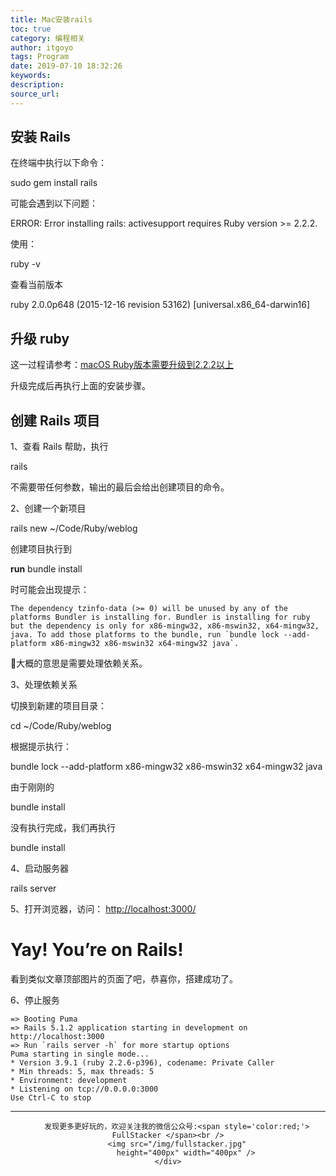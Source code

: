 ```yaml
---
title: Mac安装rails
toc: true
category: 编程相关
author: itgoyo
tags: Program
date: 2019-07-10 18:32:26
keywords:
description:
source_url:
---
```



## 安装 Rails

在终端中执行以下命令：

sudo gem install rails

可能会遇到以下问题：

ERROR:  Error installing rails:
	activesupport requires Ruby version >= 2.2.2.

使用：

ruby -v

查看当前版本

ruby 2.0.0p648 (2015-12-16 revision 53162) [universal.x86_64-darwin16]

## 升级 ruby

这一过程请参考：[macOS Ruby版本需要升级到2.2.2以上](http://www.voidcn.com/article/p-vcirvgff-vn.html)

升级完成后再执行上面的安装步骤。

## 创建 Rails 项目

1、查看 Rails 帮助，执行

rails

不需要带任何参数，输出的最后会给出创建项目的命令。

2、创建一个新项目

rails new ~/Code/Ruby/weblog

创建项目执行到

**run**  bundle install

时可能会出现提示：
```
The dependency tzinfo-data (>= 0) will be unused by any of the platforms Bundler is installing for. Bundler is installing for ruby but the dependency is only for x86-mingw32, x86-mswin32, x64-mingw32, java. To add those platforms to the bundle, run `bundle lock --add-platform x86-mingw32 x86-mswin32 x64-mingw32 java`.
```
大概的意思是需要处理依赖关系。

3、处理依赖关系

切换到新建的项目目录：

cd ~/Code/Ruby/weblog

根据提示执行：

bundle lock --add-platform x86-mingw32 x86-mswin32 x64-mingw32 java

由于刚刚的

bundle install

没有执行完成，我们再执行

bundle install

4、启动服务器

rails server

5、打开浏览器，访问： [http://localhost:3000/](javascript:void())

# Yay! You’re on Rails!

看到类似文章顶部图片的页面了吧，恭喜你，搭建成功了。

6、停止服务
```
=> Booting Puma
=> Rails 5.1.2 application starting in development on http://localhost:3000
=> Run `rails server -h` for more startup options
Puma starting in single mode...
* Version 3.9.1 (ruby 2.2.6-p396), codename: Private Caller
* Min threads: 5, max threads: 5
* Environment: development
* Listening on tcp://0.0.0.0:3000
Use Ctrl-C to stop
```




---

<div align=center>

        发现更多更好玩的，欢迎关注我的微信公众号:<span style='color:red;'> FullStacker </span><br />
        <img src="/img/fullstacker.jpg"
            height="400px" width="400px" />
    </div>

